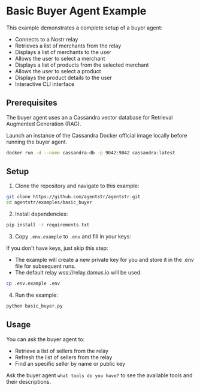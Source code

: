 # Basic Buyer Agent Example

This example demonstrates a complete setup of a buyer agent:
- Connects to a Nostr relay
- Retrieves a list of merchants from the relay
- Displays a list of merchants to the user
- Allows the user to select a merchant
- Displays a list of products from the selected merchant
- Allows the user to select a product
- Displays the product details to the user
- Interactive CLI interface

## Prerequisites

The buyer agent uses an a Cassandra vector database for Retrieval Augmented Generation (RAG).
   
Launch an instance of the Cassandra Docker official image locally before running the buyer agent.

```bash
docker run -d --name cassandra-db -p 9042:9042 cassandra:latest
```

## Setup
1. Clone the repository and navigate to this example:

```bash
git clone https://github.com/agentstr/agentstr.git
cd agentstr/examples/basic_buyer
```

2. Install dependencies:

```bash
pip install -r requirements.txt
```

3. Copy `.env.example` to `.env` and fill in your keys:

If you don't have keys, just skip this step: 
- The example will create a new private key for you and store it in the .env file for subsequent runs.
- The default relay wss://relay.damus.io will be used.

```bash
cp .env.example .env
```

4. Run the example:

```bash
python basic_buyer.py
```

## Usage


 You can ask the buyer agent to:
 - Retrieve a list of sellers from the relay
 - Refresh the list of sellers from the relay
 - Find an specific seller by name or public key

 Ask the buyer agent `what tools do you have?` to see the available tools and their descriptions.